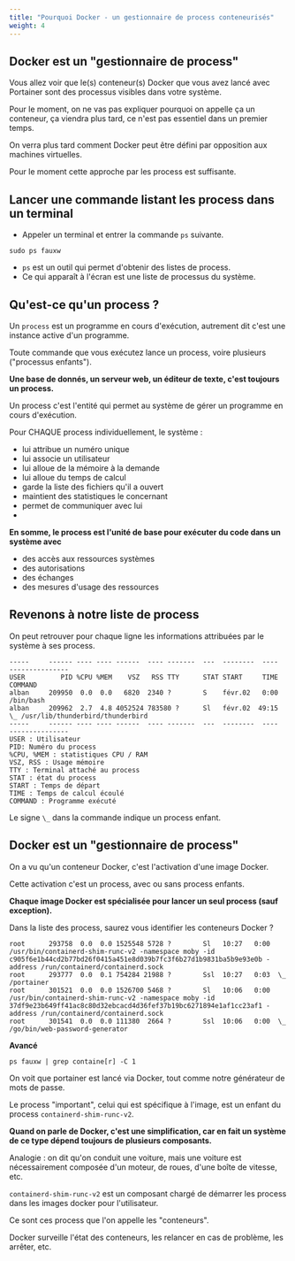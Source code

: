 ```yaml
---
title: "Pourquoi Docker - un gestionnaire de process conteneurisés"
weight: 4
---
```


## Docker est un "gestionnaire de process"

Vous allez voir que le(s) conteneur(s) Docker que vous avez lancé avec Portainer sont des processus visibles dans votre système.

Pour le moment, on ne vas pas expliquer pourquoi on appelle ça un conteneur, ça viendra plus tard, ce n'est pas essentiel dans un premier temps.

On verra plus tard comment Docker peut être défini par opposition aux machines virtuelles.

Pour le moment cette approche par les process est suffisante.

## Lancer une commande listant les process dans un terminal

* Appeler un terminal et entrer la commande `ps` suivante.
```shell
sudo ps fauxw
```
* `ps` est un outil qui permet d'obtenir des listes de process.
* Ce qui apparaît à l'écran est une liste de processus du système. 

<!-- **Avancé** `man ps`, `ps -u`, `ps -p 1 -o stat,euid,ruid,tty,tpgid,sess,pgrp,ppid,pid,pcpu,comm`  -->

## Qu'est-ce qu'un process ?

Un `process` est un programme en cours d'exécution, autrement dit c'est une instance active d'un programme.

Toute commande que vous exécutez lance un process, voire plusieurs ("processus enfants").

**Une base de donnés, un serveur web, un éditeur de texte, c'est toujours un process.**

Un process c'est l'entité qui permet au système de gérer un programme en cours d'exécution.

Pour CHAQUE process individuellement, le système :
* lui attribue un numéro unique
* lui associe un utilisateur 
* lui alloue de la mémoire à la demande  
* lui alloue du temps de calcul 
* garde la liste des fichiers qu'il a ouvert 
* maintient des statistiques le concernant
* permet de communiquer avec lui 
* 

**En somme, le process est l'unité de base pour exécuter du code dans un système avec**
- des accès aux ressources systèmes
- des autorisations
- des échanges
- des mesures d'usage des ressources

## Revenons à notre liste de process

On peut retrouver pour chaque ligne les informations attribuées par le système à ses process.

```shell
-----     ------ ---- ---- ------  ---- -------  ---  --------  ----  ---------------
USER         PID %CPU %MEM    VSZ   RSS TTY      STAT START     TIME  COMMAND
alban     209950  0.0  0.0   6820  2340 ?        S    févr.02   0:00 /bin/bash
alban     209962  2.7  4.8 4052524 783580 ?      Sl   févr.02  49:15  \_ /usr/lib/thunderbird/thunderbird
-----     ------ ---- ---- ------  ---- -------  ---  --------  ----  ---------------
USER : Utilisateur
PID: Numéro du process
%CPU, %MEM : statistiques CPU / RAM
VSZ, RSS : Usage mémoire 
TTY : Terminal attaché au process
STAT : état du process 
START : Temps de départ 
TIME : Temps de calcul écoulé 
COMMAND : Programme exécuté
```

Le signe `\_` dans la commande indique un process enfant.

## Docker est un "gestionnaire de process"

On a vu qu'un conteneur Docker, c'est l'activation d'une image Docker. 

Cette activation c'est un process, avec ou sans process enfants.

**Chaque image Docker est spécialisée pour lancer un seul process (sauf exception).**

Dans la liste des process, saurez vous identifier les conteneurs Docker ?

```shell
root      293758  0.0  0.0 1525548 5728 ?        Sl   10:27   0:00 /usr/bin/containerd-shim-runc-v2 -namespace moby -id c905f6e1b44cd2b77bd26f0415a451e8d039b7fc3f6b27d1b9831ba5b9e93e0b -address /run/containerd/containerd.sock
root      293777  0.0  0.1 754284 21988 ?        Ssl  10:27   0:03  \_ /portainer
root      301521  0.0  0.0 1526700 5468 ?        Sl   10:06   0:00 /usr/bin/containerd-shim-runc-v2 -namespace moby -id 37df9e23b649ff41ac8c80d32ebcacd4d36fef37b19bc6271894e1af1cc23af1 -address /run/containerd/containerd.sock
root      301541  0.0  0.0 111380  2664 ?        Ssl  10:06   0:00  \_ /go/bin/web-password-generator
```

**Avancé** 

```shell
ps fauxw | grep containe[r] -C 1 
```

On voit que portainer est lancé via Docker, tout comme notre générateur de mots de passe. 

Le process "important", celui qui est spécifique à l'image, est un enfant du process `containerd-shim-runc-v2`.

**Quand on parle de Docker, c'est une simplification, car en fait un système de ce type dépend toujours de plusieurs composants.**

Analogie : on dit qu'on conduit une voiture, mais une voiture est nécessairement composée d'un moteur, de roues, d'une boîte de vitesse, etc.

`containerd-shim-runc-v2` est un composant chargé de démarrer les process dans les images docker pour l'utilisateur.

Ce sont ces process que l'on appelle les "conteneurs".

Docker surveille l'état des conteneurs, les relancer en cas de problème, les arrêter, etc.